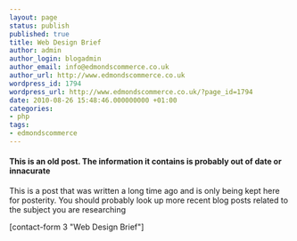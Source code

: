 ```yaml
---
layout: page
status: publish
published: true
title: Web Design Brief
author: admin
author_login: blogadmin
author_email: info@edmondscommerce.co.uk
author_url: http://www.edmondscommerce.co.uk
wordpress_id: 1794
wordpress_url: http://www.edmondscommerce.co.uk/?page_id=1794
date: 2010-08-26 15:48:46.000000000 +01:00
categories:
- php
tags:
- edmondscommerce
---
```

<div class="oldpost"><h4>This is an old post. The information it contains is probably out of date or innacurate</h4>
<p>
This is a post that was written a long time ago and is only being kept here for posterity.
You should probably look up more recent blog posts related to the subject you are researching
</p>
</div>
[contact-form 3 "Web Design Brief"]
